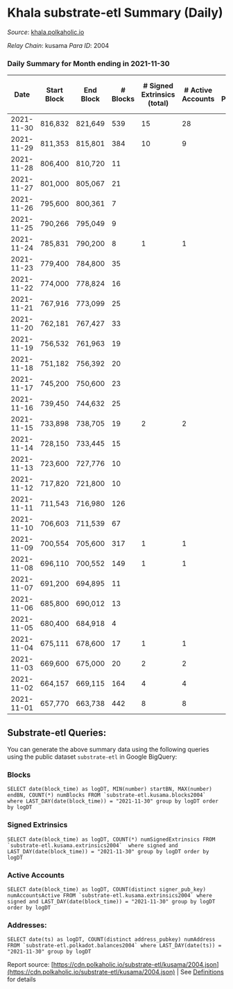 # Khala substrate-etl Summary (Daily)

_Source_: [khala.polkaholic.io](https://khala.polkaholic.io)

*Relay Chain*: kusama
*Para ID*: 2004



### Daily Summary for Month ending in 2021-11-30


| Date | Start Block | End Block | # Blocks | # Signed Extrinsics (total) | # Active Accounts | # Passive | # New | # Addresses with Balances | # Events | # Transfers | # XCM Transfers In | # XCM Transfers Out |
| ---- | ----------- | --------- | -------- | --------------------------- | ----------------- | --------- | ----- | ------------------------- | -------- | ----------- | ------------------ | ------------------- |
| 2021-11-30 | 816,832 | 821,649 | 539  | 15 | 28 |  |  | 13,550 | 1,114 | 15 ($458.05) |   |   |
| 2021-11-29 | 811,353 | 815,801 | 384  | 10 | 9 |  |  | 13,544 | 806 | 5 ($1,509.60) |   |   |
| 2021-11-28 | 806,400 | 810,720 | 11  |  |  |  |  |  | 39 |   |   |   |
| 2021-11-27 | 801,000 | 805,067 | 21  |  |  |  |  |  | 43 |   |   |   |
| 2021-11-26 | 795,600 | 800,361 | 7  |  |  |  |  |  | 21 |   |   |   |
| 2021-11-25 | 790,266 | 795,049 | 9  |  |  |  |  |  | 24 |   |   |   |
| 2021-11-24 | 785,831 | 790,200 | 8  | 1 | 1 |  |  |  | 24 | 1 ($24.11) |   |   |
| 2021-11-23 | 779,400 | 784,800 | 35  |  |  |  |  |  | 72 |   |   |   |
| 2021-11-22 | 774,000 | 778,824 | 16  |  |  |  |  |  | 39 |   |   |   |
| 2021-11-21 | 767,916 | 773,099 | 25  |  |  |  |  |  | 57 |   |   |   |
| 2021-11-20 | 762,181 | 767,427 | 33  |  |  |  |  |  | 73 |   |   |   |
| 2021-11-19 | 756,532 | 761,963 | 19  |  |  |  |  |  | 41 |   |   |   |
| 2021-11-18 | 751,182 | 756,392 | 20  |  |  |  |  |  | 58 |   |   |   |
| 2021-11-17 | 745,200 | 750,600 | 23  |  |  |  |  |  | 52 |   |   |   |
| 2021-11-16 | 739,450 | 744,632 | 25  |  |  |  |  |  | 57 |   |   |   |
| 2021-11-15 | 733,898 | 738,705 | 19  | 2 | 2 |  |  |  | 51 | 2 ($1.69) |   |   |
| 2021-11-14 | 728,150 | 733,445 | 15  |  |  |  |  |  | 38 |   |   |   |
| 2021-11-13 | 723,600 | 727,776 | 10  |  |  |  |  |  | 29 |   |   |   |
| 2021-11-12 | 717,820 | 721,800 | 10  |  |  |  |  |  | 27 |   |   |   |
| 2021-11-11 | 711,543 | 716,980 | 126  |  |  |  |  |  | 259 |   |   |   |
| 2021-11-10 | 706,603 | 711,539 | 67  |  |  |  |  |  | 137 |   |   |   |
| 2021-11-09 | 700,554 | 705,600 | 317  | 1 | 1 |  |  |  | 648 |   |   |   |
| 2021-11-08 | 696,110 | 700,552 | 149  | 1 | 1 |  |  |  | 308 | 1 ($1,790.77) |   |   |
| 2021-11-07 | 691,200 | 694,895 | 11  |  |  |  |  |  | 29 |   |   |   |
| 2021-11-06 | 685,800 | 690,012 | 13  |  |  |  |  |  | 27 |   |   |   |
| 2021-11-05 | 680,400 | 684,918 | 4  |  |  |  |  |  | 15 |   |   |   |
| 2021-11-04 | 675,111 | 678,600 | 17  | 1 | 1 |  |  |  | 44 |   |   |   |
| 2021-11-03 | 669,600 | 675,000 | 20  | 2 | 2 |  |  |  | 58 | 1 ($0.92) |   |   |
| 2021-11-02 | 664,157 | 669,115 | 164  | 4 | 4 |  |  |  | 337 | 4 ($631.48) |   |   |
| 2021-11-01 | 657,770 | 663,738 | 442  | 8 | 8 |  |  |  | 869 | 6 ($132.97) |   |   |

## Substrate-etl Queries:
You can generate the above summary data using the following queries using the public dataset `substrate-etl` in Google BigQuery:


### Blocks
```
SELECT date(block_time) as logDT, MIN(number) startBN, MAX(number) endBN, COUNT(*) numBlocks FROM `substrate-etl.kusama.blocks2004`  where LAST_DAY(date(block_time)) = "2021-11-30" group by logDT order by logDT
```


### Signed Extrinsics
```
SELECT date(block_time) as logDT, COUNT(*) numSignedExtrinsics FROM `substrate-etl.kusama.extrinsics2004`  where signed and LAST_DAY(date(block_time)) = "2021-11-30" group by logDT order by logDT
```


### Active Accounts
```
SELECT date(block_time) as logDT, COUNT(distinct signer_pub_key) numAccountsActive FROM `substrate-etl.kusama.extrinsics2004` where signed and LAST_DAY(date(block_time)) = "2021-11-30" group by logDT order by logDT
```


### Addresses:
```
SELECT date(ts) as logDT, COUNT(distinct address_pubkey) numAddress FROM `substrate-etl.polkadot.balances2004` where LAST_DAY(date(ts)) = "2021-11-30" group by logDT
```



Report source: [https://cdn.polkaholic.io/substrate-etl/kusama/2004.json](https://cdn.polkaholic.io/substrate-etl/kusama/2004.json) | See [Definitions](/DEFINITIONS.md) for details
